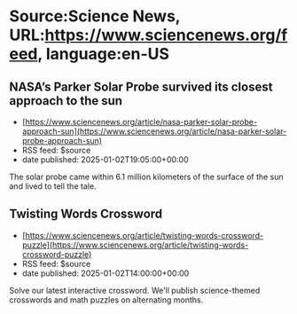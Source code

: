 # Source:Science News, URL:https://www.sciencenews.org/feed, language:en-US

## NASA’s Parker Solar Probe survived its closest approach to the sun
 - [https://www.sciencenews.org/article/nasa-parker-solar-probe-approach-sun](https://www.sciencenews.org/article/nasa-parker-solar-probe-approach-sun)
 - RSS feed: $source
 - date published: 2025-01-02T19:05:00+00:00

The solar probe came within 6.1 million kilometers of the surface of the sun and lived to tell the tale.

## Twisting Words Crossword
 - [https://www.sciencenews.org/article/twisting-words-crossword-puzzle](https://www.sciencenews.org/article/twisting-words-crossword-puzzle)
 - RSS feed: $source
 - date published: 2025-01-02T14:00:00+00:00

Solve our latest interactive crossword. 
We'll publish science-themed crosswords and math puzzles on alternating months.

